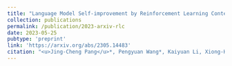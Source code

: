 ```yaml
---
title: "Language Model Self-improvement by Reinforcement Learning Contemplation"
collection: publications
permalink: /publication/2023-arxiv-rlc
date: 2023-05-25
pubtype: 'preprint'
link: 'https://arxiv.org/abs/2305.14483'
citation: "<u>Jing-Cheng Pang</u>*, Pengyuan Wang*, Kaiyuan Li, Xiong-Hui Chen, Jiacheng Xu, ZongZhang Zhang and Yang Yu. <i>Language Model Self-improvement by Reinforcement Learning Contemplation. </i> CoRR abs/2305.14483, 2023."
---
```

